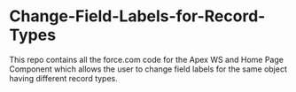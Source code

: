 Change-Field-Labels-for-Record-Types
====================================

This repo contains all the force.com code for the Apex WS and Home Page Component which allows the user to change field labels for the same object having different record types.
